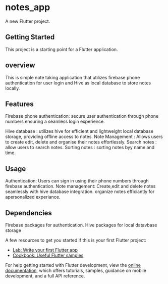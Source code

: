 # notes_app

A new Flutter project.

## Getting Started

This project is a starting point for a Flutter application.

 ## overview

This is simple note taking application that utilizes firebase phone authentication for user login and Hive as local database to store notes locally.

## Features

Firebase phone authentication: secure user authentication through phone numbers ensuring a seamless login experience.

Hive database : utilizes hive for efficient and lightweight local database storage, providing offline access to notes.
Note Management : Allows users to create edit, delete and organise their notes effortlessly.
Search notes : allow users to search notes.
Sorting notes : sorting notes byy name and time.

## Usage

Authentication: Users can sign in using their phone numbers through firebase authentication.
Note management: Create,edit and delete notes seamlessly with hive database integration. organize notes efficiantly for apersonalized experiance.

## Dependencies

Firebase packages for authentication.
Hive packages for local datavbase storage



A few resources to get you started if this is your first Flutter project:

- [Lab: Write your first Flutter app](https://docs.flutter.dev/get-started/codelab)
- [Cookbook: Useful Flutter samples](https://docs.flutter.dev/cookbook)

For help getting started with Flutter development, view the
[online documentation](https://docs.flutter.dev/), which offers tutorials,
samples, guidance on mobile development, and a full API reference.
